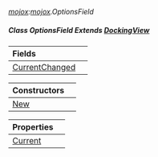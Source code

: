 _[mojox](../../modules/mojox/mojox-module.md):[mojox](../../modules/mojox/mojox-module.md).OptionsField_
##### Class OptionsField Extends [DockingView](../../modules/mojox/mojox-dockingview.md)

| Fields | |
|:---|:---|
| [CurrentChanged](mojox-optionsfield-currentchanged.md) |  |

| Constructors | |
|:---|:---|
| [New](mojox-optionsfield-new.md) |  |

| Properties | |
|:---|:---|
| [Current](mojox-optionsfield-current.md) |  |
